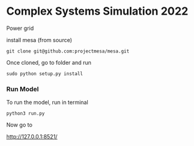 # Complex Systems Simulation 2022
Power grid

install mesa (from source)

```
git clone git@github.com:projectmesa/mesa.git
```

Once cloned, go to folder and run

```
sudo python setup.py install
```

### Run Model

To run the model, run in terminal

```
python3 run.py
```

Now go to

http://127.0.0.1:8521/
